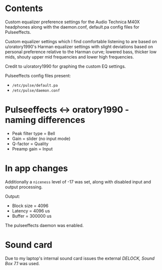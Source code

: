 # Contents

Custom equalizer preference settings for the Audio Technica M40X headphones along with the daemon.conf, default.pa config files for Pulseeffects.

Custom equalizer settings which I find comfortable listening to are based on u/oratory1990's Harman equalizer settings with slight deviations based on personal preference relative to the Harman curve; lowered bass, thicker low mids, shouty upper mid frequencies and lower high frequencies.

Credit to u/oratory1990 for graphing the custom EQ settings.

Pulseeffects config files present:
- `/etc/pulse/default.pa`  
- `/etc/pulse/daemon.conf`  

# Pulseeffects <-> oratory1990 - naming differences
- Peak filter type = Bell
- Gain = slider (no input mode)
- Q-factor = Quality
- Preamp gain = Input 

# In app changes
Additionally a `niceness` level of -17 was set, along with disabled input and output processing.

Output: 
- Block size = 4096
- Latency = 4096 us
- Buffer = 300000 us

The pulseeffects daemon was enabled.

# Sound card
Due to my laptop's internal sound card issues the external *DELOCK, Sound Box 7.1* was used.





